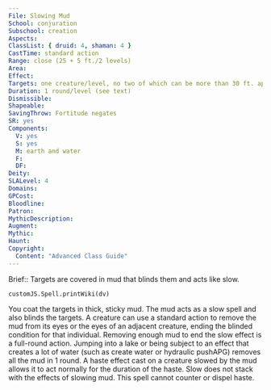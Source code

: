 ```yaml
---
File: Slowing Mud
School: conjuration
Subschool: creation
Aspects: 
ClassList: { druid: 4, shaman: 4 }
CastTime: standard action
Range: close (25 + 5 ft./2 levels)
Area: 
Effect: 
Targets: one creature/level, no two of which can be more than 30 ft. apart
Duration: 1 round/level (see text)
Dismissible: 
Shapeable: 
SavingThrow: Fortitude negates
SR: yes
Components:
  V: yes
  S: yes
  M: earth and water
  F: 
  DF: 
Deity: 
SLALevel: 4
Domains: 
GPCost: 
Bloodline: 
Patron: 
MythicDescription: 
Augment: 
Mythic: 
Haunt: 
Copyright:
  Content: "Advanced Class Guide"
---
```

Brief:: Targets are covered in mud that blinds them and acts like slow.

```dataviewjs
customJS.Spell.printWiki(dv)
```

You coat the targets in thick, sticky mud. The mud acts as a slow spell and also blinds the targets. A creature can use a standard action to remove the mud from its eyes or the eyes of an adjacent creature, ending the blinded condition for that individual. Removing enough mud to end the slow effect is a full-round action. Jumping into a lake or being subject to an effect that creates a lot of water (such as create water or hydraulic pushAPG) removes all the mud in 1 round.  A haste effect cast on a creature slowed by the mud allows it to act normally for the duration of the haste. Slow does not stack with the effects of slowing mud. This spell cannot counter or dispel haste.
